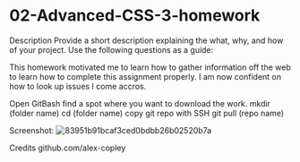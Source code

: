 # 02-Advanced-CSS-3-homework
Description
Provide a short description explaining the what, why, and how of your project. Use the following questions as a guide:

This homework motivated me to learn how to gather information off the web to learn how to complete this assignment properly. I am now confident on how to look up issues I come accros.

Open GitBash
find a spot where you want to download the work.
mkdir (folder name)
cd (folder name)
copy git repo with SSH
git pull (repo name)

Screenshot:
![83951b91bcaf3ced0bdbb26b02520b7a](https://user-images.githubusercontent.com/75288748/129466164-99e67f8a-b9f8-45ca-b738-5d5ce7e0d24d.png)

Credits
github.com/alex-copley
